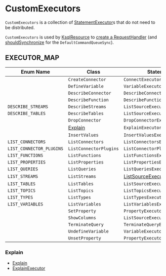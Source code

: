 # CustomExecutors

`CustomExecutors` is a collection of [StatementExecutor](StatementExecutor.md)s that do not need to be distributed.

`CustomExecutors` is used by [KsqlResource](KsqlResource.md) to [create a RequestHandler](KsqlResource.md#handler) (and [shouldSynchronize](KsqlResource.md#shouldSynchronize) for the `DefaultCommandQueueSync`).

## <span id="EXECUTOR_MAP"> EXECUTOR_MAP

Enum Name | Class | StatementExecutor
----------|-------|---------
                  | `CreateConnector` | `ConnectExecutor::execute`
                  | `DefineVariable` | `VariableExecutor::set`
                  | `DescribeConnector` | `DescribeConnectorExecutor::execute`
                  | `DescribeFunction` | `DescribeFunctionExecutor::execute`
 `DESCRIBE_STREAMS` | `DescribeStreams` | `ListSourceExecutor::describeStreams`
 `DESCRIBE_TABLES` | `DescribeTables` | `ListSourceExecutor::describeTables`
                  | `DropConnector` | `DropConnectorExecutor::execute`
                  | [Explain](#Explain) | `ExplainExecutor::execute`
                  | `InsertValues` | `InsertValuesExecutor::execute`
 `LIST_CONNECTORS` | `ListConnectors` | `ListConnectorsExecutor::execute`
 `LIST_CONNECTOR_PLUGINS` | `ListConnectorPlugins` | `ListConnectorPluginsExecutor::execute`
 `LIST_FUNCTIONS` | `ListFunctions` | `ListFunctionsExecutor::execute`
 `LIST_PROPERTIES` | `ListProperties` | `ListPropertiesExecutor::execute`
 `LIST_QUERIES` | `ListQueries` | `ListQueriesExecutor::execute`
 `LIST_STREAMS` | `ListStreams` | [ListSourceExecutor](ListSourceExecutor.md#streams)
 `LIST_TABLES` | `ListTables` | `ListSourceExecutor::tables`
 `LIST_TOPICS` | `ListTopics` | `ListTopicsExecutor::execute`
 `LIST_TYPES` | `ListTypes` | `ListTypesExecutor::execute`
 `LIST_VARIABLES` | `ListVariables` | `ListVariablesExecutor::execute`
                  | `SetProperty` | `PropertyExecutor::set`
                  | `ShowColumns` | `ListSourceExecutor::columns`
                  | `TerminateQuery` | `TerminateQueryExecutor::execute`
                  | `UndefineVariable` | `VariableExecutor::unset`
                  | `UnsetProperty` | `PropertyExecutor::unset`

### <span id="Explain"> Explain

* [Explain](../parser/Explain.md)
* [ExplainExecutor](ExplainExecutor.md)
